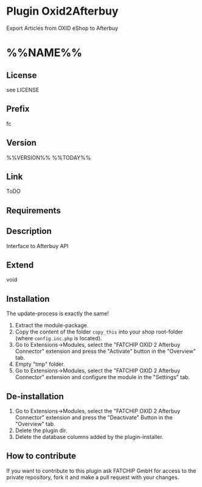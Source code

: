 # Plugin Oxid2Afterbuy
Export Articles from OXID eShop to Afterbuy
# %%NAME%%

## License
see LICENSE

## Prefix
fc

## Version
%%VERSION%%
%%TODAY%%

## Link
ToDO

## Requirements


## Description
Interface to Afterbuy API

## Extend
void

## Installation
The update-process is exactly the same!

1. Extract the module-package.
2. Copy the content of the folder `copy_this` into your shop root-folder (where `config.inc.php` is located).
3. Go to Extensions->Modules, select the "FATCHIP OXID 2 Afterbuy Connector" extension and press the "Activate" button in the "Overview" tab.
4. Empty "tmp" folder.
5. Go to Extensions->Modules, select the "FATCHIP OXID 2 Afterbuy Connector" extension and configure the module in the "Settings" tab.


## De-installation
1. Go to Extensions->Modules, select the "FATCHIP OXID 2 Afterbuy Connector" extension and press the "Deactivate" Button in the "Overview" tab.
2. Delete the plugin dir.
3. Delete the database columns added by the plugin-installer.

## How to contribute
If you want to contribute to this plugin ask FATCHIP GmbH for access to the private repository, fork it and make a pull request with your changes.
